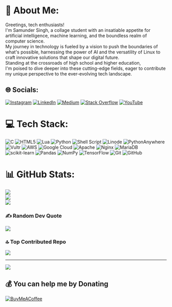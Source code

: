 # 💫 About Me:
Greetings, tech enthusiasts!<br>I'm Samunder Singh, a collage student with an insatiable appetite for artificial intelligence, machine learning, and the boundless realm of computer science. <br>My journey in technology is fueled by a vision to push the boundaries of what's possible, harnessing the power of AI and the versatility of Linux to craft innovative solutions that shape our digital future. <br>Standing at the crossroads of high school and higher education, <br>I'm poised to dive deeper into these cutting-edge fields, eager to contribute my unique perspective to the ever-evolving tech landscape.


## 🌐 Socials:
[![Instagram](https://img.shields.io/badge/Instagram-%23E4405F.svg?logo=Instagram&logoColor=white)](https://instagram.com/files.abhi) [![LinkedIn](https://img.shields.io/badge/LinkedIn-%230077B5.svg?logo=linkedin&logoColor=white)](https://linkedin.com/in/samunderisngh) [![Medium](https://img.shields.io/badge/Medium-12100E?logo=medium&logoColor=white)](https://medium.com/@abhigamer3468) [![Stack Overflow](https://img.shields.io/badge/-Stackoverflow-FE7A16?logo=stack-overflow&logoColor=white)](https://stackoverflow.com/users/samundersingh-adhikari) [![YouTube](https://img.shields.io/badge/YouTube-%23FF0000.svg?logo=YouTube&logoColor=white)](https://youtube.com/@loadingtheblock) 

# 💻 Tech Stack:
![C](https://img.shields.io/badge/c-%2300599C.svg?style=for-the-badge&logo=c&logoColor=white) ![HTML5](https://img.shields.io/badge/html5-%23E34F26.svg?style=for-the-badge&logo=html5&logoColor=white) ![Lua](https://img.shields.io/badge/lua-%232C2D72.svg?style=for-the-badge&logo=lua&logoColor=white) ![Python](https://img.shields.io/badge/python-3670A0?style=for-the-badge&logo=python&logoColor=ffdd54) ![Shell Script](https://img.shields.io/badge/shell_script-%23121011.svg?style=for-the-badge&logo=gnu-bash&logoColor=white) ![Linode](https://img.shields.io/badge/linode-00A95C?style=for-the-badge&logo=linode&logoColor=white) ![PythonAnywhere](https://img.shields.io/badge/pythonanywhere-%232F9FD7.svg?style=for-the-badge&logo=pythonanywhere&logoColor=151515) ![Vultr](https://img.shields.io/badge/Vultr-007BFC.svg?style=for-the-badge&logo=vultr) ![AWS](https://img.shields.io/badge/AWS-%23FF9900.svg?style=for-the-badge&logo=amazon-aws&logoColor=white) ![Google Cloud](https://img.shields.io/badge/GoogleCloud-%234285F4.svg?style=for-the-badge&logo=google-cloud&logoColor=white) ![Apache](https://img.shields.io/badge/apache-%23D42029.svg?style=for-the-badge&logo=apache&logoColor=white) ![Nginx](https://img.shields.io/badge/nginx-%23009639.svg?style=for-the-badge&logo=nginx&logoColor=white) ![MariaDB](https://img.shields.io/badge/MariaDB-003545?style=for-the-badge&logo=mariadb&logoColor=white) ![scikit-learn](https://img.shields.io/badge/scikit--learn-%23F7931E.svg?style=for-the-badge&logo=scikit-learn&logoColor=white) ![Pandas](https://img.shields.io/badge/pandas-%23150458.svg?style=for-the-badge&logo=pandas&logoColor=white) ![NumPy](https://img.shields.io/badge/numpy-%23013243.svg?style=for-the-badge&logo=numpy&logoColor=white) ![TensorFlow](https://img.shields.io/badge/TensorFlow-%23FF6F00.svg?style=for-the-badge&logo=TensorFlow&logoColor=white) ![Git](https://img.shields.io/badge/git-%23F05033.svg?style=for-the-badge&logo=git&logoColor=white) ![GitHub](https://img.shields.io/badge/github-%23121011.svg?style=for-the-badge&logo=github&logoColor=white)
# 📊 GitHub Stats:
![](https://github-readme-stats.vercel.app/api?username=samunderSingh12&theme=dark&hide_border=false&include_all_commits=true&count_private=true)<br/>
![](https://github-readme-streak-stats.herokuapp.com/?user=samunderSingh12&theme=dark&hide_border=false)<br/>
![](https://github-readme-stats.vercel.app/api/top-langs/?username=samunderSingh12&theme=dark&hide_border=false&include_all_commits=true&count_private=true&layout=compact)

### ✍️ Random Dev Quote
![](https://quotes-github-readme.vercel.app/api?type=horizontal&theme=radical)

### 🔝 Top Contributed Repo
![](https://github-contributor-stats.vercel.app/api?username=samunderSingh12&limit=5&theme=radical&combine_all_yearly_contributions=true)

---
[![](https://visitcount.itsvg.in/api?id=samunderSingh12&icon=5&color=5)](https://visitcount.itsvg.in)

  ## 💰 You can help me by Donating
  [![BuyMeACoffee](https://img.shields.io/badge/Buy%20Me%20a%20Coffee-ffdd00?style=for-the-badge&logo=buy-me-a-coffee&logoColor=black)](https://buymeacoffee.com/buymeacoffee.com/samunderSingh) 

  
<!-- Proudly created with GPRM ( https://gprm.itsvg.in ) -->
